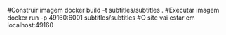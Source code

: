 #Construir imagem
docker build -t subtitles/subtitles .
#Executar imagem
docker run -p 49160:6001 subtitles/subtitles
#O site vai estar em localhost:49160
